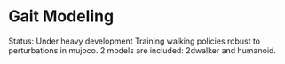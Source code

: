 # Gait Modeling
Status: Under heavy development
Training walking policies robust to perturbations in mujoco. 2 models are included: 2dwalker and humanoid.
